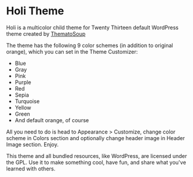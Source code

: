 Holi Theme
==========

Holi is a multicolor child theme for Twenty Thirteen default WordPress theme created by [ThematoSoup][1]

The theme has the following 9 color schemes (in addition to original orange), which you can set in the Theme Customizer:

* Blue
* Gray
* Pink
* Purple
* Red
* Sepia
* Turquoise
* Yellow
* Green
* And default orange, of course

All you need to do is head to Appearance > Customize, change color scheme in Colors section and optionally change header image in Header Image section. Enjoy.

This theme and all bundled resources, like WordPress, are licensed under the GPL. Use it to make something cool, have fun, and share what you've learned with others.

[1]: http://thematosoup.com